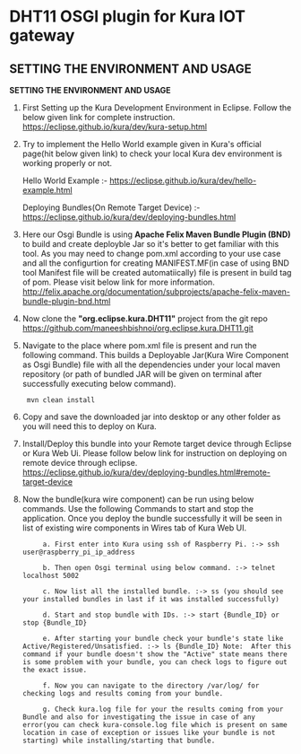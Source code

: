 DHT11 OSGI plugin for Kura IOT gateway
===================================


SETTING THE ENVIRONMENT AND USAGE
---------------------------------
**SETTING THE ENVIRONMENT AND USAGE**
    
1. First Setting up the Kura Development Environment in Eclipse. Follow the below given link for complete instruction.
   https://eclipse.github.io/kura/dev/kura-setup.html 
   
2. Try to implement the Hello World example given in Kura's official page(hit below given link) to check your local Kura dev      environment is working properly or not.

    Hello World Example :- https://eclipse.github.io/kura/dev/hello-example.html
    
    Deploying Bundles(On Remote Target Device) :- https://eclipse.github.io/kura/dev/deploying-bundles.html

3. Here our Osgi Bundle is using **Apache Felix Maven Bundle Plugin (BND)** to build and create deployble Jar so it's better to get familiar with this tool. As you may need to change pom.xml according to your use case and all the configurtion for creating MANIFEST.MF(in case of using BND tool Manifest file will be created automatiically) file is present in build tag of pom. Please visit below link for more information. 
        http://felix.apache.org/documentation/subprojects/apache-felix-maven-bundle-plugin-bnd.html


4. Now clone the **"org.eclipse.kura.DHT11"** project from the git repo https://github.com/maneeshbishnoi/org.eclipse.kura.DHT11.git

5. Navigate to the place where pom.xml file is present and run the following command. This builds a Deployable                   Jar(Kura Wire Component as Osgi Bundle) file with all the dependencies under your local maven repository (or path of         bundled JAR will be given on terminal after successfully executing below command).
    
        
        mvn clean install       
 
6. Copy and save the downloaded jar into desktop or any other folder as you will need this to deploy on Kura.

7. Install/Deploy this bundle into your Remote target device through Eclipse or Kura Web Ui. Please follow below link for              instruction on deploying on remote device through eclipse. 
          https://eclipse.github.io/kura/dev/deploying-bundles.html#remote-target-device
          
8. Now the bundle(kura wire component) can be run using below commands. Use the following Commands to start and stop the        application. Once you deploy the bundle successfully it will be seen in list of existing wire components in Wires tab of      Kura Web UI. 
       
            a. First enter into Kura using ssh of Raspberry Pi. :-> ssh user@raspberry_pi_ip_address
            
            b. Then open Osgi terminal using below command. :-> telnet localhost 5002
            
            c. Now list all the installed bundle. :-> ss (you should see your installed bundles in last if it was installed successfully)
            
            d. Start and stop bundle with IDs. :-> start {Bundle_ID} or stop {Bundle_ID} 
            
            e. After starting your bundle check your bundle's state like Active/Registered/Unsatisfied. :-> ls {Bundle_ID} Note:  After this command if your bundle doesn't show the "Active" state means there is some problem with your bundle, you can check logs to figure out the exact issue.
                        
            f. Now you can navigate to the directory /var/log/ for checking logs and results coming from your bundle.
            
            g. Check kura.log file for your the results coming from your Bundle and also for investigating the issue in case of any error(you can check kura-console.log file which is present on same location in case of exception or issues like your bundle is not starting) while installing/starting that bundle.
